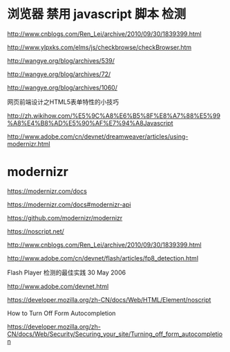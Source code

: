 # 浏览器 禁用 javascript 脚本 检测




http://www.cnblogs.com/Ren_Lei/archive/2010/09/30/1839399.html

http://www.ylpxks.com/elms/js/checkbrowse/checkBrowser.htm

http://wangye.org/blog/archives/539/

http://wangye.org/blog/archives/72/

http://wangye.org/blog/archives/1060/

网页前端设计之HTML5表单特性的小技巧


http://zh.wikihow.com/%E5%9C%A8%E6%B5%8F%E8%A7%88%E5%99%A8%E4%B8%AD%E5%90%AF%E7%94%A8Javascript


http://www.adobe.com/cn/devnet/dreamweaver/articles/using-modernizr.html




# modernizr

https://modernizr.com/docs

https://modernizr.com/docs#modernizr-api


https://github.com/modernizr/modernizr









https://noscript.net/


http://www.cnblogs.com/Ren_Lei/archive/2010/09/30/1839399.html


http://www.adobe.com/cn/devnet/flash/articles/fp8_detection.html


Flash Player 检测的最佳实践 30 May 2006

http://www.adobe.com/devnet.html


https://developer.mozilla.org/zh-CN/docs/Web/HTML/Element/noscript


How to Turn Off Form Autocompletion

https://developer.mozilla.org/zh-CN/docs/Web/Security/Securing_your_site/Turning_off_form_autocompletion






